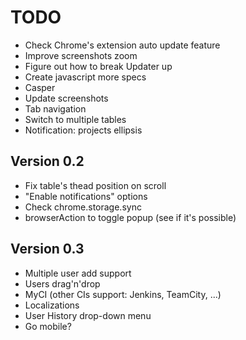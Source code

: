 # TODO

* Check Chrome's extension auto update feature
* Improve screenshots zoom
* Figure out how to break Updater up
* Create javascript more specs
* Casper
* Update screenshots
* Tab navigation
* Switch to multiple tables
* Notification: projects ellipsis


## Version 0.2

* Fix table's thead position on scroll
* "Enable notifications" options
* Check chrome.storage.sync
* browserAction to toggle popup (see if it's possible)


## Version 0.3

* Multiple user add support
* Users drag'n'drop
* MyCI (other CIs support: Jenkins, TeamCity, ...)
* Localizations
* User History drop-down menu
* Go mobile?

